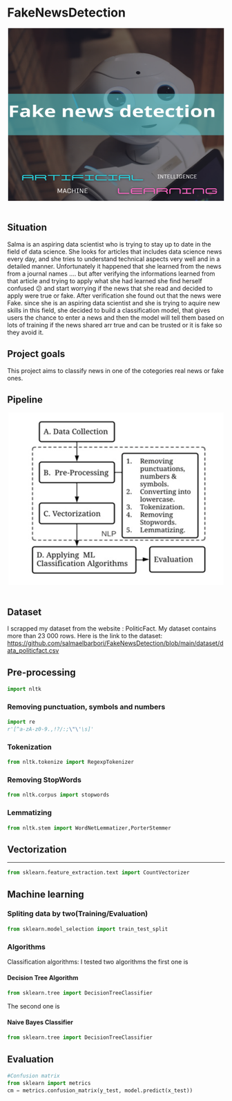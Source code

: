 # FakeNewsDetection
<section align = "center">
  <a href = "https://github.com/salmaelbarbori/FakeNewsDetection/blob/main/20230522_220143_0000.png?raw=true">
    <img src = "https://github.com/salmaelbarbori/FakeNewsDetection/blob/main/20230522_220143_0000.png?raw=true" slt = "fakeDetection" width = "500" height ="400"/>
  </a>
</section>
</br>

## Situation 

Salma is an aspiring data scientist who is trying to stay up to date in the field of data science. She looks for articles that includes data science news every day, and she tries to understand technical aspects very well and in a detailed manner.
Unfortunately it happened that she learned from the news from a journal names .... but after verifying the informations learned from that article and trying to apply what she had learned she find herself confused 😕 and start worrying if the news that she read and decided to apply were true or fake. After verification she found out that the news were Fake.
since she is an aspiring data scientist and she is trying to aquire new skills in this field, she decided to build a classification model, that gives users the chance to enter a news and then the model will tell them based on lots of training if the news shared arr true and can be trusted or it is fake so they avoid it.

## Project goals

This project aims to classify news in one of the cotegories real news or fake ones.

## Pipeline

<section align = "center">
  <a href = "https://github.com/salmaelbarbori/FakeNewsDetection/blob/main/Pipeline_png.png">
    <img src = "https://github.com/salmaelbarbori/FakeNewsDetection/blob/main/Pipeline_png.png" slt = "fakeDetection" width = "500" height ="400"/>
  </a>
</section>
</br>

## Dataset

I scrapped my dataset from the website : PoliticFact.
My dataset contains more than 23 000 rows.
Here is the link to the dataset: https://github.com/salmaelbarbori/FakeNewsDetection/blob/main/dataset/data_politicfact.csv
## Pre-processing

```python
import nltk
```
### Removing punctuation, symbols and numbers
```python
import re
r'[^a-zA-z0-9.,!?/:;\"\'\s]' 
```
### Tokenization
```python
from nltk.tokenize import RegexpTokenizer
```
### Removing StopWords
```python
from nltk.corpus import stopwords
```
### Lemmatizing
```python
from nltk.stem import WordNetLemmatizer,PorterStemmer
```
## Vectorization
---
```python
from sklearn.feature_extraction.text import CountVectorizer
```

## Machine learning
### Spliting data by two(Training/Evaluation)
```python
from sklearn.model_selection import train_test_split
```
### Algorithms
Classification algorithms: 
I tested two algorithms the first one is 
#### Decision Tree Algorithm
```python
from sklearn.tree import DecisionTreeClassifier
```
The second one is 
#### Naive Bayes Classifier
```python
from sklearn.tree import DecisionTreeClassifier
```

## Evaluation
```python
#Confusion matrix
from sklearn import metrics
cm = metrics.confusion_matrix(y_test, model.predict(x_test))
```
